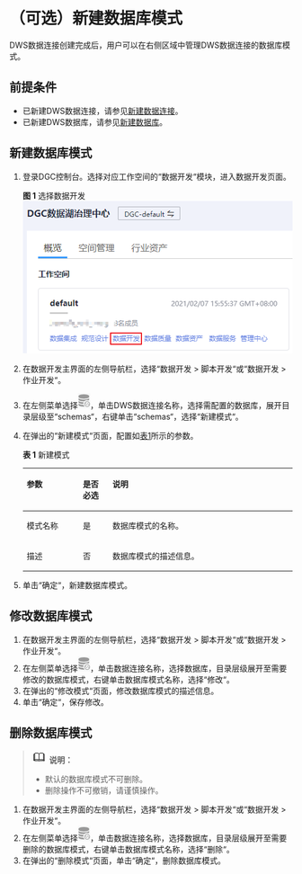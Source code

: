 # （可选）新建数据库模式<a name="dgc_01_0412"></a>

DWS数据连接创建完成后，用户可以在右侧区域中管理DWS数据连接的数据库模式。

## 前提条件<a name="zh-cn_topic_0125929051_section10841104591212"></a>

-   已新建DWS数据连接，请参见[新建数据连接](新建数据连接.md)。
-   已新建DWS数据库，请参见[新建数据库](新建数据库.md)。

## 新建数据库模式<a name="zh-cn_topic_0125929051_section0716224121316"></a>

1.  登录DGC控制台。选择对应工作空间的“数据开发“模块，进入数据开发页面。

    **图 1**  选择数据开发<a name="dgc_01_0423_fig746051541519"></a>  
    ![](figures/选择数据开发.png "选择数据开发")

2.  在数据开发主界面的左侧导航栏，选择“数据开发  \>  脚本开发“或“数据开发  \>  作业开发“。
3.  在左侧菜单选择![](figures/icon-DLF-data_connection.png)，单击DWS数据连接名称，选择需配置的数据库，展开目录层级至“schemas“，右键单击“schemas“，选择“新建模式“。
4.  在弹出的“新建模式“页面，配置如[表1](#zh-cn_topic_0125929051_table152579468513)所示的参数。

    **表 1**  新建模式

    <a name="zh-cn_topic_0125929051_table152579468513"></a>
    <table><thead align="left"><tr id="zh-cn_topic_0125929051_row8289104615512"><th class="cellrowborder" valign="top" width="20.82%" id="mcps1.2.4.1.1"><p id="zh-cn_topic_0125929051_p19289194619514"><a name="zh-cn_topic_0125929051_p19289194619514"></a><a name="zh-cn_topic_0125929051_p19289194619514"></a>参数</p>
    </th>
    <th class="cellrowborder" valign="top" width="10.979999999999999%" id="mcps1.2.4.1.2"><p id="zh-cn_topic_0125929051_p83051446557"><a name="zh-cn_topic_0125929051_p83051446557"></a><a name="zh-cn_topic_0125929051_p83051446557"></a>是否必选</p>
    </th>
    <th class="cellrowborder" valign="top" width="68.2%" id="mcps1.2.4.1.3"><p id="zh-cn_topic_0125929051_p2305174613517"><a name="zh-cn_topic_0125929051_p2305174613517"></a><a name="zh-cn_topic_0125929051_p2305174613517"></a>说明</p>
    </th>
    </tr>
    </thead>
    <tbody><tr id="zh-cn_topic_0125929051_row931915468515"><td class="cellrowborder" valign="top" width="20.82%" headers="mcps1.2.4.1.1 "><p id="zh-cn_topic_0125929051_p11282922616"><a name="zh-cn_topic_0125929051_p11282922616"></a><a name="zh-cn_topic_0125929051_p11282922616"></a>模式名称</p>
    </td>
    <td class="cellrowborder" valign="top" width="10.979999999999999%" headers="mcps1.2.4.1.2 "><p id="zh-cn_topic_0125929051_p19319546856"><a name="zh-cn_topic_0125929051_p19319546856"></a><a name="zh-cn_topic_0125929051_p19319546856"></a>是</p>
    </td>
    <td class="cellrowborder" valign="top" width="68.2%" headers="mcps1.2.4.1.3 "><p id="zh-cn_topic_0125929051_p584222710563"><a name="zh-cn_topic_0125929051_p584222710563"></a><a name="zh-cn_topic_0125929051_p584222710563"></a>数据库模式的名称。</p>
    </td>
    </tr>
    <tr id="zh-cn_topic_0125929051_row1733612461520"><td class="cellrowborder" valign="top" width="20.82%" headers="mcps1.2.4.1.1 "><p id="zh-cn_topic_0125929051_p20336114615520"><a name="zh-cn_topic_0125929051_p20336114615520"></a><a name="zh-cn_topic_0125929051_p20336114615520"></a>描述</p>
    </td>
    <td class="cellrowborder" valign="top" width="10.979999999999999%" headers="mcps1.2.4.1.2 "><p id="zh-cn_topic_0125929051_p1933617466519"><a name="zh-cn_topic_0125929051_p1933617466519"></a><a name="zh-cn_topic_0125929051_p1933617466519"></a>否</p>
    </td>
    <td class="cellrowborder" valign="top" width="68.2%" headers="mcps1.2.4.1.3 "><p id="zh-cn_topic_0125929051_p8779123334215"><a name="zh-cn_topic_0125929051_p8779123334215"></a><a name="zh-cn_topic_0125929051_p8779123334215"></a>数据库模式的描述信息。</p>
    </td>
    </tr>
    </tbody>
    </table>

5.  单击“确定“，新建数据库模式。

## 修改数据库模式<a name="zh-cn_topic_0125937951_section676265443012"></a>

1.  在数据开发主界面的左侧导航栏，选择“数据开发  \>  脚本开发“或“数据开发  \>  作业开发“。
2.  在左侧菜单选择![](figures/icon-DLF-data_connection-36.png)，单击数据连接名称，选择数据库，目录层级展开至需要修改的数据库模式，右键单击数据库模式名称，选择“修改“。
3.  在弹出的“修改模式“页面，修改数据库模式的描述信息。
4.  单击“确定“，保存修改。

## 删除数据库模式<a name="zh-cn_topic_0125929052_section12466155016211"></a>

>![](public_sys-resources/icon-note.gif) **说明：** 
>-   默认的数据库模式不可删除。
>-   删除操作不可撤销，请谨慎操作。

1.  在数据开发主界面的左侧导航栏，选择“数据开发  \>  脚本开发“或“数据开发  \>  作业开发“。
2.  在左侧菜单选择![](figures/icon-DLF-data_connection-37.png)，单击数据连接名称，选择数据库，目录层级展开至需要删除的数据库模式，右键单击数据库模式名称，选择“删除“。
3.  在弹出的“删除模式“页面，单击“确定“，删除数据库模式。

